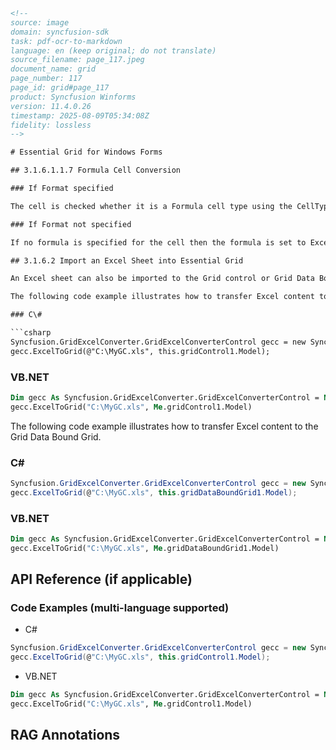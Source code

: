 ```html
<!-- 
source: image
domain: syncfusion-sdk
task: pdf-ocr-to-markdown
language: en (keep original; do not translate)
source_filename: page_117.jpeg
document_name: grid
page_number: 117
page_id: grid#page_117
product: Syncfusion Winforms
version: 11.4.0.26
timestamp: 2025-08-09T05:34:08Z
fidelity: lossless
-->

# Essential Grid for Windows Forms

## 3.1.6.1.1.7 Formula Cell Conversion

### If Format specified

The cell is checked whether it is a Formula cell type using the CellType property. If it is a Formula cell type then the GridCell's Text string is stored to Range's Formula property. The values in Excel cells can be formatted by specifying the format in Formula cell types.

### If Format not specified

If no formula is specified for the cell then the formula is set to Excel sheet's range Formula property with its default format.

## 3.1.6.2 Import an Excel Sheet into Essential Grid

An Excel sheet can also be imported to the Grid control or Grid Data Bound Grid. This can be done by using the `ExcelToGrid` method in the `GridExcelConverterControl` class.

The following code example illustrates how to transfer Excel content to the Grid control.

### C\#

```csharp
Syncfusion.GridExcelConverter.GridExcelConverterControl gecc = new Syncfusion.GridExcelConverter.GridExcelConverterControl();
gecc.ExcelToGrid(@"C:\MyGC.xls", this.gridControl1.Model);
```

### VB.NET

```vb
Dim gecc As Syncfusion.GridExcelConverter.GridExcelConverterControl = New Syncfusion.GridExcelConverter.GridExcelConverterControl()
gecc.ExcelToGrid("C:\MyGC.xls", Me.gridControl1.Model)
```

The following code example illustrates how to transfer Excel content to the Grid Data Bound Grid.

### C\#

```csharp
Syncfusion.GridExcelConverter.GridExcelConverterControl gecc = new Syncfusion.GridExcelConverter.GridExcelConverterControl();
gecc.ExcelToGrid(@"C:\MyGC.xls", this.gridDataBoundGrid1.Model);
```

### VB.NET

```vb
Dim gecc As Syncfusion.GridExcelConverter.GridExcelConverterControl = New Syncfusion.GridExcelConverter.GridExcelConverterControl()
gecc.ExcelToGrid("C:\MyGC.xls", Me.gridDataBoundGrid1.Model)
```

## API Reference (if applicable)

### Code Examples (multi-language supported)

- C\#
```csharp
Syncfusion.GridExcelConverter.GridExcelConverterControl gecc = new Syncfusion.GridExcelConverter.GridExcelConverterControl();
gecc.ExcelToGrid(@"C:\MyGC.xls", this.gridControl1.Model);
```

- VB.NET
```vb
Dim gecc As Syncfusion.GridExcelConverter.GridExcelConverterControl = New Syncfusion.GridExcelConverter.GridExcelConverterControl()
gecc.ExcelToGrid("C:\MyGC.xls", Me.gridControl1.Model)
```

## RAG Annotations

<!-- tags: [Essential Grid, Windows Forms, Excel Sheet, Control, Grid Data Bound Grid, Formula Cell, Version: 11.4.0.26] keywords: [GridExcelConverterControl, ExcelToGrid, CellType, Formula property, Grid control, Model, GridDataBoundGrid, Syncfusion] -->
```